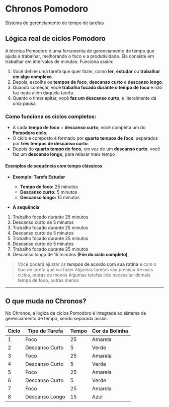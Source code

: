 # Chronos Pomodoro

Sistema de gerenciamento de tempo de tarefas

## Lógica real de ciclos Pomodoro

A técnica Pomodoro é uma ferramenta de gerenciamento de tempo que ajuda a
trabalhar, melhorando o foco e a produtividade. Ela consiste em trabalhar em
intervalos de minutos. Funciona assim:

1. Você define uma tarefa que quer fazer, como **ler**, **estudar** ou
   **trabalhar em algo complexo**.
2. Depois, escolhe os **tempos de foco**, **descanso curto** e **descanso
   longo**.
3. Quando começar, você **trabalha focado durante o tempo de foco** e não faz
   nada além daquela tarefa.
4. Quanto o timer apitar, você **faz um descanso curto**, e literalmente dá uma
   pausa.

### Como funciona os ciclos completos:

- A cada **tempo de foco** + **descanso curto**, você completa um do **Pomodoro
  ciclo**.
- O ciclo é composto é formado por **quarto tempos de foco**, separados por
  **três tempos de descanso curto**.
- Depois do **quarto tempo de foco**, em vez de um **descanso curto**, você faz
  um **descanso longo**, para relaxar mais tempo

#### Exemplos de sequência com tempo clássicos

- **Exemplo: Tarefa Estudar**

  - **Tempo de foco:** 25 minutos
  - **Descanso curto:** 5 minutos
  - **Descanso longo:** 15 minutos

- **A sequência**

1. Trabalho focado durante 25 minutos
2. Descanso curto de 5 minutos
3. Trabalho focado durante 25 minutos
4. Descanso curto de 5 minutos
5. Trabalho focado durante 25 minutos
6. Descanso curto de 5 minutos
7. Trabalho focado durante 25 minutos
8. Descanso longo de 15 minutos **(Fim do ciclo completo)**

> Você poderá ajustar os **tempos de acordo com sua rotina** e com o tipo de
> tarefa que vai fazer Algumas tarefas vão precisar de mais ciclos, outras de
> menos Algumas tarefas irão necessitar demais tempo de foco, outras menos

---

## O que muda no Chronos?

No Chronos, a lógica de ciclos Pomodoro é integrada ao sistema de gerenciamento
de tempo, sendo separada assim:

| Ciclo | Tipo de Tarefa | Tempo | Cor da Bolinha |
| ----- | -------------- | ----- | -------------- |
| 1     | Foco           | 25    | Amarela        |
| 2     | Descanso Curto | 5     | Verde          |
| 3     | Foco           | 25    | Amarela        |
| 4     | Descanso Curto | 5     | Verde          |
| 5     | Foco           | 25    | Amarela        |
| 6     | Descanso Curto | 5     | Verde          |
| 7     | Foco           | 25    | Amarela        |
| 8     | Descanso Longo | 15    | Azul           |

